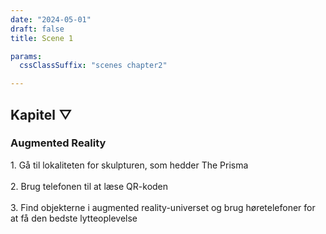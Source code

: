 ```yaml
---
date: "2024-05-01"
draft: false
title: Scene 1

params:
  cssClassSuffix: "scenes chapter2"

---
```


## Kapitel &#9661;

### Augmented Reality

<p>1. Gå til lokaliteten for skulpturen, som hedder The Prisma<br><br>
2. Brug telefonen til at læse QR-koden<br><br>
3. Find objekterne i augmented reality-universet og brug høretelefoner for at få den bedste lytteoplevelse</p>

